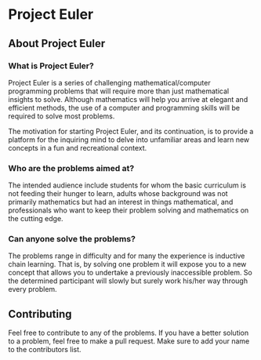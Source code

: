 # Project Euler


## About Project Euler
### What is Project Euler?

Project Euler is a series of challenging mathematical/computer programming
problems that will require more than just mathematical insights to solve.
Although mathematics will help you arrive at elegant and efficient methods,
the use of a computer and programming skills will be required to solve most problems.

The motivation for starting Project Euler, and its continuation, is to provide a
platform for the inquiring mind to delve into unfamiliar areas and learn new
concepts in a fun and recreational context.

### Who are the problems aimed at?

The intended audience include students for whom the basic curriculum is
not feeding their hunger to learn, adults whose background was not primarily
mathematics but had an interest in things mathematical, and professionals
who want to keep their problem solving and mathematics on the cutting edge.

### Can anyone solve the problems?

The problems range in difficulty and for many the experience is inductive
chain learning. That is, by solving one problem it will expose you to a new
concept that allows you to undertake a previously inaccessible problem.
So the determined participant will slowly but surely work his/her way
through every problem.

## Contributing

Feel free to contribute to any of the problems. If you have a better
solution to a problem, feel free to make a pull request. Make sure to
add your name to the contributors list.
